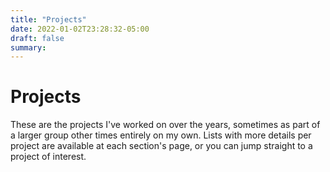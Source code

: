 ```yaml
---
title: "Projects"
date: 2022-01-02T23:28:32-05:00
draft: false
summary:
---
```


# Projects

These are the projects I've worked on over the years, sometimes as part of a larger group other times entirely on my own. Lists with more details per project are available at each section's page, or you can jump straight to a project of interest.
